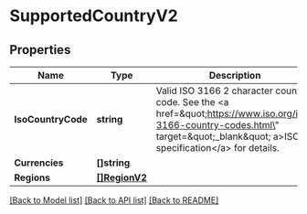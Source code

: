 # SupportedCountryV2

## Properties

Name | Type | Description | Notes
------------ | ------------- | ------------- | -------------
**IsoCountryCode** | **string** | Valid ISO 3166 2 character country code. See the &lt;a href&#x3D;\&quot;https://www.iso.org/iso-3166-country-codes.html\&quot; target&#x3D;\&quot;_blank\&quot; a&gt;ISO specification&lt;/a&gt; for details. | [optional] 
**Currencies** | **[]string** |  | [optional] 
**Regions** | [**[]RegionV2**](RegionV2.md) |  | [optional] 

[[Back to Model list]](../README.md#documentation-for-models) [[Back to API list]](../README.md#documentation-for-api-endpoints) [[Back to README]](../README.md)



